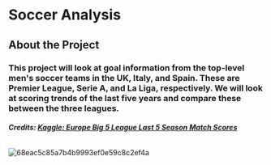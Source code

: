 # Soccer Analysis
## About the Project
### This project will look at goal information from the top-level men's soccer teams in the UK, Italy, and Spain. These are Premier League, Serie A, and La Liga, respectively. We will look at scoring trends of the last five years and compare these between the three leagues.

###### **Credits: [Kaggle: Europe Big 5 League Last 5 Season Match Scores](https://www.kaggle.com/datasets/sinansaglam/europe-big-5-league-last-5-season-match-scores)**
![68eac5c85a7b4b9993ef0e59c8c2ef4a](https://github.com/user-attachments/assets/c4380ef0-e002-4022-ad92-f85d050c6b25)
